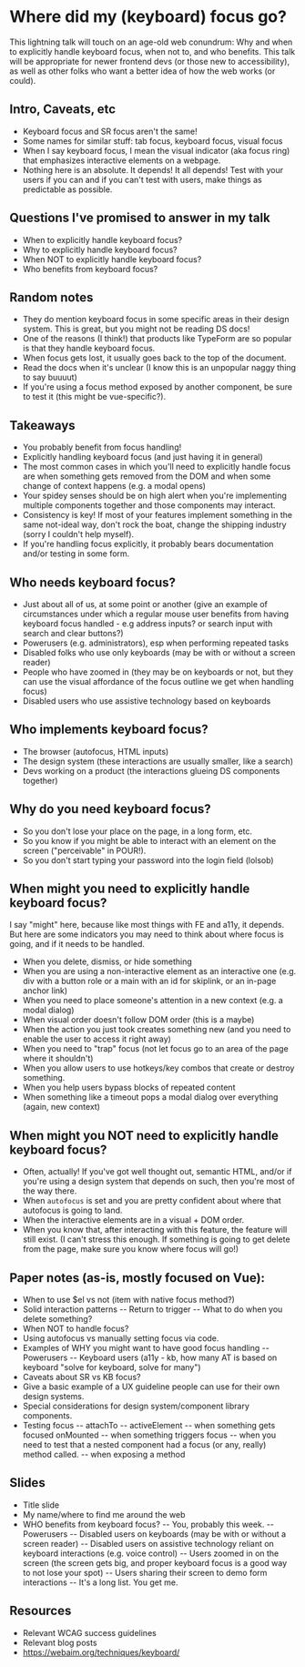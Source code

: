 # Where did my (keyboard) focus go?
This lightning talk will touch on an age-old web conundrum: Why and when to explicitly handle keyboard focus, when not to, and who benefits. This talk will be appropriate for newer frontend devs (or those new to accessibility), as well as other folks who want a better idea of how the web works (or could).

## Intro, Caveats, etc

- Keyboard focus and SR focus aren't the same!
- Some names for similar stuff: tab focus, keyboard focus, visual focus
- When I say keyboard focus, I mean the visual indicator (aka focus ring) that emphasizes interactive elements on a webpage.
- Nothing here is an absolute. It depends! It all depends! Test with your users if you can and if you can't test with users, make things as predictable as possible.

## Questions I've promised to answer in my talk

- When to explicitly handle keyboard focus?
- Why to explicitly handle keyboard focus?
- When NOT to explicitly handle keyboard focus?
- Who benefits from keyboard focus?

## Random notes

- They do mention keyboard focus in some specific areas in their design system. This is great, but you might not be reading DS docs!
- One of the reasons (I think!) that products like TypeForm are so popular is that they handle keyboard focus.
- When focus gets lost, it usually goes back to the top of the document.
- Read the docs when it's unclear (I know this is an unpopular naggy thing to say buuuut)
- If you're using a focus method exposed by another component, be sure to test it (this might be vue-specific?).

## Takeaways

- You probably benefit from focus handling!
- Explicitly handling keyboard focus (and just having it in general)
- The most common cases in which you'll need to explicitly handle focus are when something gets removed from the DOM and when some change of context happens (e.g. a modal opens)
- Your spidey senses should be on high alert when you're implementing multiple components together and those components may interact.
- Consistency is key! If most of your features implement something in the same not-ideal way, don't rock the boat, change the shipping industry (sorry I couldn't help myself).
- If you're handling focus explicitly, it probably bears documentation and/or testing in some form.

## Who needs keyboard focus?
- Just about all of us, at some point or another (give an example of circumstances under which a regular mouse user benefits from having keyboard focus handled - e.g address inputs? or search input with search and clear buttons?)
- Powerusers (e.g. administrators), esp when performing repeated tasks
- Disabled folks who use only keyboards (may be with or without a screen reader)
- People who have zoomed in (they may be on keyboards or not, but they can use the visual affordance of the focus outline we get when handling focus)
- Disabled users who use assistive technology based on keyboards

## Who implements keyboard focus?

- The browser (autofocus, HTML inputs)
- The design system (these interactions are usually smaller, like a search)
- Devs working on a product (the interactions glueing DS components together)

## Why do you need keyboard focus?

- So you don't lose your place on the page, in a long form, etc.
- So you know if you might be able to interact with an element on the screen ("perceivable" in POUR!).
- So you don't start typing your password into the login field (lolsob)

## When might you need to explicitly handle keyboard focus?

I say "might" here, because like most things with FE and a11y, it depends. But here are some indicators you may need to think about where focus is going, and if it needs to be handled.

- When you delete, dismiss, or hide something
- When you are using a non-interactive element as an interactive one (e.g. div with a button role or a main with an id for skiplink, or an in-page anchor link)
- When you need to place someone's attention in a new context (e.g. a modal dialog)
- When visual order doesn't follow DOM order (this is a maybe)
- When the action you just took creates something new (and you need to enable the user to access it right away)
- When you need to "trap" focus (not let focus go to an area of the page where it shouldn't)
- When you allow users to use hotkeys/key combos that create or destroy something.
- When you help users bypass blocks of repeated content
- When something like a timeout pops a modal dialog over everything (again, new context)

## When might you NOT need to explicitly handle keyboard focus?

- Often, actually! If you've got well thought out, semantic HTML, and/or if you're using a design system that depends on such, then you're most of the way there.
- When `autofocus` is set and you are pretty confident about where that autofocus is going to land.
- When the interactive elements are in a visual + DOM order.
- When you know that, after interacting with this feature, the feature will still exist. (I can't stress this enough. If something is going to get delete from the page, make sure you know where focus will go!)

## Paper notes (as-is, mostly focused on Vue):

- When to use $el vs not (item with native focus method?)
- Solid interaction patterns
-- Return to trigger
-- What to do when you delete something?
- When NOT to handle focus?
- Using autofocus vs manually setting focus via code.
- Examples of WHY you might want to have good focus handling
-- Powerusers
-- Keyboard users (a11y - kb, how many AT is based on keyboard "solve for keyboard, solve for many")
- Caveats about SR vs KB focus?
- Give a basic example of a UX guideline people can use for their own design systems.
- Special considerations for design system/component library components.
- Testing focus
-- attachTo
-- activeElement
-- when something gets focused onMounted
-- when something triggers focus
-- when you need to test that a nested component had a focus (or any, really) method called.
-- when exposing a method

## Slides

- Title slide
- My name/where to find me around the web
- WHO benefits from keyboard focus?
-- You, probably this week.
-- Powerusers
-- Disabled users on keyboards (may be with or without a screen reader)
-- Disabled users on assistive technology reliant on keyboard interactions (e.g. voice control)
-- Users zoomed in on the screen (the screen gets big, and proper keyboard focus is a good way to not lose your spot)
-- Users sharing their screen to demo form interactions
-- It's a long list. You get me.

## Resources

- Relevant WCAG success guidelines
- Relevant blog posts
- https://webaim.org/techniques/keyboard/
